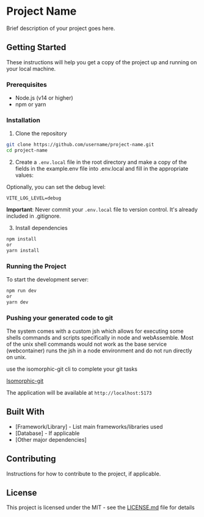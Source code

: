# Project Name

Brief description of your project goes here.

## Getting Started

These instructions will help you get a copy of the project up and running on your local machine.

### Prerequisites

- Node.js (v14 or higher)
- npm or yarn

### Installation

1. Clone the repository

```bash
git clone https://github.com/username/project-name.git
cd project-name
```

2. Create a `.env.local` file in the root directory and make a copy of the fields in the example.env file into .env.local and fill in the appropriate values:

Optionally, you can set the debug level:

```
VITE_LOG_LEVEL=debug
```

**Important**: Never commit your `.env.local` file to version control. It's already included in .gitignore.


3. Install dependencies

```bash
npm install
or
yarn install
```


### Running the Project

To start the development server:

```bash
npm run dev
or
yarn dev
```



### Pushing your generated code to git

The system comes with a custom jsh which allows for executing some shells commands and scripts specifically in node and webAssemble. Most of the unix shell commands would not work as the base service (webcontainer) runs the jsh in a node environment and do not run directly on unix.

use the isomorphic-git cli to complete your git tasks

[Isomorphic-git](https://isomorphic-git.org/docs/en/alphabetic)

The application will be available at `http://localhost:5173`

## Built With

* [Framework/Library] - List main frameworks/libraries used
* [Database] - If applicable
* [Other major dependencies]

## Contributing

Instructions for how to contribute to the project, if applicable.

## License

This project is licensed under the MIT - see the [LICENSE.md](LICENSE.md) file for details